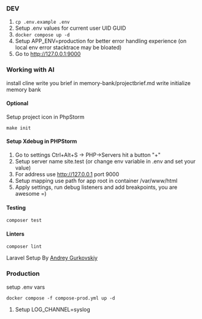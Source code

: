 ### DEV
1. ``cp .env.example .env``
2. Setup .env values for current user UID GUID
3. ``docker compose up -d``
4. Setup APP_ENV=production for better error handling experience (on local env error stacktrace may be bloated)
5. Go to http://127.0.0.1:9000

### Working with AI
install cline
write you brief in memory-bank/projectbrief.md
write initialize memory bank

#### Optional
Setup project icon in PhpStorm
```
make init
```
#### Setup Xdebug in PHPStorm
1. Go to settings Ctrl+Alt+S -> PHP->Servers hit a button "+"
2. Setup server name site.test (or change env variable in .env and set your value)
3. For address use http://127.0.0.1 port 9000
4. Setup mapping use path for app root in container /var/www/html
5. Apply settings, run debug listeners and add breakpoints, you are awesome =)

#### Testing
``composer test``

#### Linters
```
composer lint
```

Laravel Setup By [Andrey Gurkovskiy](https://t.me/easyitomsk)

### Production

setup .env vars

```
docker compose -f compose-prod.yml up -d
```

1. Setup LOG_CHANNEL=syslog 
